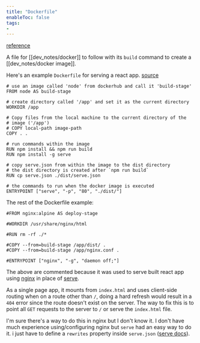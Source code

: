 ```yaml
---
title: "Dockerfile"
enableToc: false
tags:
- 
---
```


[reference](https://docs.docker.com/engine/reference/builder/)

A file for [[dev_notes/docker]] to follow with its `build` command to create a [[dev_notes/docker image]].

Here's an example `Dockerfile` for serving a react app. [source](https://github.com/projectcollection/shwag)
```
# use an image called 'node' from dockerhub and call it 'build-stage'
FROM node AS build-stage 

# create directory called '/app' and set it as the current directory
WORKDIR /app

# Copy files from the local machine to the current directory of the 
# image ('/app')
# COPY local-path image-path
COPY . .

# run commands within the image
RUN npm install && npm run build
RUN npm install -g serve

# copy serve.json from within the image to the dist directory
# the dist directory is created after `npm run build`
RUN cp serve.json ./dist/serve.json

# the commands to run when the docker image is executed
ENTRYPOINT ["serve", "-p", "80", "./dist/"]
```

The rest of the Dockerfile example:
```
#FROM nginx:alpine AS deploy-stage

#WORKDIR /usr/share/nginx/html

#RUN rm -rf ./*

#COPY --from=build-stage /app/dist/ .
#COPY --from=build-stage /app/nginx.conf .

#ENTRYPOINT ["nginx", "-g", "daemon off;"]
```

The above are commented because it was used to serve built react app using [nginx](https://www.nginx.com/) in 
place of [serve](https://www.npmjs.com/package/serve). 

As a single page app, it mounts from `index.html` and uses client-side routing when on a route other than `/`, doing a hard refresh would result in a `404` error since the route doesn't 
exist on the server. The way to fix this is to point all `GET` requests to the server to `/` or serve
the `index.html` file.

I'm sure there's a way to do this in nginx but I don't know it. I don't have much experience
using/configuring nginx but `serve` had an easy way to do it. i just have to define a
`rewrites` property inside `serve.json` ([serve docs](https://github.com/vercel/serve-handler#rewrites-array)).
